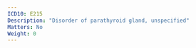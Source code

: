```yaml
---
ICD10: E215
Description: "Disorder of parathyroid gland, unspecified"
Matters: No
Weight: 0
---
```

